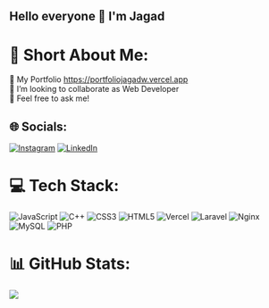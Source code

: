 ## Hello everyone 👋 I'm Jagad

# 💫 Short About Me:
👥 My Portfolio https://portfoliojagadw.vercel.app<br>🤝 I’m looking to collaborate as Web Developer<br>💬 Feel free to ask me!

## 🌐 Socials:
[![Instagram](https://img.shields.io/badge/Instagram-%23E4405F.svg?logo=Instagram&logoColor=white)](https://instagram.com/jagadwcksn) [![LinkedIn](https://img.shields.io/badge/LinkedIn-%230077B5.svg?logo=linkedin&logoColor=white)](https://linkedin.com/in/jagadwww) 

# 💻 Tech Stack:
![JavaScript](https://img.shields.io/badge/javascript-%23323330.svg?style=for-the-badge&logo=javascript&logoColor=%23F7DF1E) ![C++](https://img.shields.io/badge/c++-%2300599C.svg?style=for-the-badge&logo=c%2B%2B&logoColor=white) ![CSS3](https://img.shields.io/badge/css3-%231572B6.svg?style=for-the-badge&logo=css3&logoColor=white) ![HTML5](https://img.shields.io/badge/html5-%23E34F26.svg?style=for-the-badge&logo=html5&logoColor=white) ![Vercel](https://img.shields.io/badge/vercel-%23000000.svg?style=for-the-badge&logo=vercel&logoColor=white) ![Laravel](https://img.shields.io/badge/laravel-%23FF2D20.svg?style=for-the-badge&logo=laravel&logoColor=white) ![Nginx](https://img.shields.io/badge/nginx-%23009639.svg?style=for-the-badge&logo=nginx&logoColor=white) ![MySQL](https://img.shields.io/badge/mysql-4479A1.svg?style=for-the-badge&logo=mysql&logoColor=white) ![PHP](https://img.shields.io/badge/php-%231572B6.svg?style=for-the-badge&logo=php&logoColor=white)

# 📊 GitHub Stats:
![](https://github-readme-stats.vercel.app/api?username=jagadw&theme=dark&hide_border=false&include_all_commits=false&count_private=false)<br/>
<!--
![](https://github-readme-streak-stats.herokuapp.com/?user=jagadw&theme=dark&hide_border=false)<br/>
![](https://github-readme-stats.vercel.app/api/top-langs/?username=jagadw&theme=dark&hide_border=false&include_all_commits=false&count_private=false&layout=compact)

---
[![](https://visitcount.itsvg.in/api?id=jagadw&icon=0&color=0)](https://visitcount.itsvg.in)
-->
<!-- Proudly created with GPRM ( https://gprm.itsvg.in ) -->
